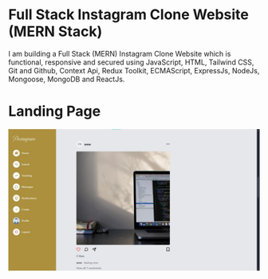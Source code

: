 # Full Stack Instagram Clone Website (MERN Stack)


I am building a Full Stack (MERN) Instagram Clone Website which is functional, responsive and secured using JavaScript, HTML, Tailwind CSS, Git and
Github, Context Api, Redux Toolkit, ECMAScript, ExpressJs, NodeJs, Mongoose, MongoDB and ReactJs.
# Landing Page
![HOME PAGE](frontend/src/assets/instagramOne.jpg)
